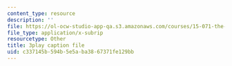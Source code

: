 ```yaml
---
content_type: resource
description: ''
file: https://ol-ocw-studio-app-qa.s3.amazonaws.com/courses/15-071-the-analytics-edge-spring-2017/c337145b594b5e5aba3867371fe129bb_cllmFIIbzrc.vtt
file_type: application/x-subrip
resourcetype: Other
title: 3play caption file
uid: c337145b-594b-5e5a-ba38-67371fe129bb
---
```

